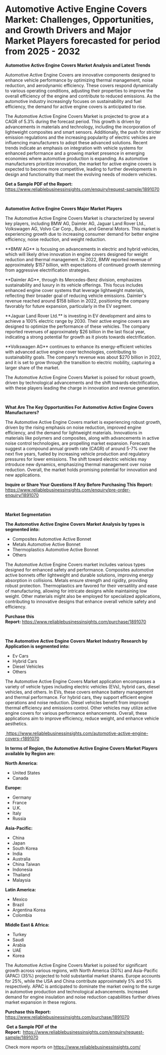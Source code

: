 <p><h1>Automotive Active Engine Covers Market: Challenges, Opportunities, and Growth Drivers and Major Market Players forecasted for period from 2025 - 2032</h1></p><p><strong>Automotive Active Engine Covers Market Analysis and Latest Trends</strong></p>
<p><p>Automotive Active Engine Covers are innovative components designed to enhance vehicle performance by optimizing thermal management, noise reduction, and aerodynamic efficiency. These covers respond dynamically to various operating conditions, adjusting their properties to improve the overall efficiency of the engine and contribute to reduced emissions. As the automotive industry increasingly focuses on sustainability and fuel efficiency, the demand for active engine covers is anticipated to rise.</p><p>The Automotive Active Engine Covers Market is projected to grow at a CAGR of 5.3% during the forecast period. This growth is driven by advancements in materials and technology, including the incorporation of lightweight composites and smart sensors. Additionally, the push for stricter emission regulations and the increasing popularity of electric vehicles are influencing manufacturers to adopt these advanced solutions. Recent trends indicate an emphasis on integration with vehicle systems for enhanced performance and a growing market presence in emerging economies where automotive production is expanding. As automotive manufacturers prioritize innovation, the market for active engine covers is expected to become more competitive, leading to further developments in design and functionality that meet the evolving needs of modern vehicles.</p></p>
<p><strong>Get a Sample PDF of the Report:&nbsp;</strong> <a href="https://www.reliablebusinessinsights.com/enquiry/request-sample/1891070?utm_campaign=3050&utm_medium=2&utm_source=Github&utm_content=ia&utm_term=28032025&utm_id=automotive-active-engine-covers">https://www.reliablebusinessinsights.com/enquiry/request-sample/1891070</a></p>
<p>&nbsp;</p>
<p><strong>Automotive Active Engine Covers Major Market Players</strong></p>
<p><p>The Automotive Active Engine Covers Market is characterized by several key players, including BMW AG, Daimler AG, Jaguar Land Rover Ltd., Volkswagen AG, Volvo Car Corp., Buick, and General Motors. This market is experiencing growth due to increasing consumer demand for better engine efficiency, noise reduction, and weight reduction.</p><p>**BMW AG** is focusing on advancements in electric and hybrid vehicles, which will likely drive innovation in engine covers designed for weight reduction and thermal management. In 2022, BMW reported revenue of approximately $157 billion, with expectations of continued growth stemming from aggressive electrification strategies.</p><p>**Daimler AG**, through its Mercedes-Benz division, emphasizes sustainability and luxury in its vehicle offerings. This focus includes enhanced engine cover systems that leverage lightweight materials, reflecting their broader goal of reducing vehicle emissions. Daimler's revenue reached around $158 billion in 2022, positioning the company favorably for future expansion, particularly in the EV segment.</p><p>**Jaguar Land Rover Ltd.** is investing in EV development and aims to achieve a 100% electric range by 2030. Their active engine covers are designed to optimize the performance of these vehicles. The company reported revenues of approximately $26 billion in the last fiscal year, indicating a strong potential for growth as it pivots towards electrification.</p><p>**Volkswagen AG** continues to enhance its energy-efficient vehicles with advanced active engine cover technologies, contributing to sustainability goals. The company’s revenue was about $270 billion in 2022, and it is set to grow through the transition to electric mobility, capturing a larger share of the market.</p><p>The Automotive Active Engine Covers Market is poised for robust growth, driven by technological advancements and the shift towards electrification, with these players leading the charge in innovation and revenue generation.</p></p>
<p>&nbsp;</p>
<p><strong>What Are The Key Opportunities For Automotive Active Engine Covers Manufacturers?</strong></p>
<p><p>The Automotive Active Engine Covers market is experiencing robust growth, driven by the rising emphasis on noise reduction, improved engine efficiency, and the demand for lightweight materials. Innovations in materials like polymers and composites, along with advancements in active noise control technologies, are propelling market expansion. Forecasts suggest a compound annual growth rate (CAGR) of around 5-7% over the next five years, fueled by increasing vehicle production and regulatory pressures for lower emissions. The shift toward electric vehicles may introduce new dynamics, emphasizing thermal management over noise reduction. Overall, the market holds promising potential for innovation and new applications.</p></p>
<p><strong>Inquire or Share Your Questions If Any Before Purchasing This Report:</strong> <a href="https://www.reliablebusinessinsights.com/enquiry/pre-order-enquiry/1891070?utm_campaign=3050&utm_medium=2&utm_source=Github&utm_content=ia&utm_term=28032025&utm_id=automotive-active-engine-covers">https://www.reliablebusinessinsights.com/enquiry/pre-order-enquiry/1891070</a></p>
<p>&nbsp;</p>
<p><strong>Market Segmentation</strong></p>
<p><strong>The Automotive Active Engine Covers Market Analysis by types is segmented into:</strong></p>
<p><ul><li>Composites Automotive Active Bonnet</li><li>Metals Automotive Active Bonnet</li><li>Thermoplastics Automotive Active Bonnet</li><li>Others</li></ul></p>
<p><p>The Automotive Active Engine Covers market includes various types designed for enhanced safety and performance. Composites automotive active bonnets offer lightweight and durable solutions, improving energy absorption in collisions. Metals ensure strength and rigidity, providing robust protection. Thermoplastics are favored for their versatility and ease of manufacturing, allowing for intricate designs while maintaining low weight. Other materials might also be employed for specialized applications, contributing to innovative designs that enhance overall vehicle safety and efficiency.</p></p>
<p><strong>Purchase this Report:&nbsp;</strong><a href="https://www.reliablebusinessinsights.com/purchase/1891070?utm_campaign=3050&utm_medium=2&utm_source=Github&utm_content=ia&utm_term=28032025&utm_id=automotive-active-engine-covers">https://www.reliablebusinessinsights.com/purchase/1891070</a></p>
<p>&nbsp;</p>
<p><strong>The Automotive Active Engine Covers Market Industry Research by Application is segmented into:</strong></p>
<p><ul><li>Ev Cars</li><li>Hybrid Cars</li><li>Diesel Vehicles</li><li>Others</li></ul></p>
<p><p>The Automotive Active Engine Covers Market application encompasses a variety of vehicle types including electric vehicles (EVs), hybrid cars, diesel vehicles, and others. In EVs, these covers enhance battery management and thermal performance. For hybrid cars, they support efficient engine operations and noise reduction. Diesel vehicles benefit from improved thermal efficiency and emissions control. Other vehicles may utilize active engine covers for various performance enhancements. Overall, these applications aim to improve efficiency, reduce weight, and enhance vehicle aesthetics.</p></p>
<p><a href="https://www.reliablebusinessinsights.com/automotive-active-engine-covers-r1891070?utm_campaign=3050&utm_medium=2&utm_source=Github&utm_content=ia&utm_term=28032025&utm_id=automotive-active-engine-covers">&nbsp;https://www.reliablebusinessinsights.com/automotive-active-engine-covers-r1891070</a></p>
<p><strong>In terms of Region, the Automotive Active Engine Covers Market Players available by Region are:</strong></p>
<p>
    <p> <strong> North America: </strong>
        <ul>
            <li>United States</li>
            <li>Canada</li>
        </ul>
        </p> 
    <p> <strong> Europe: </strong>
        <ul>
            <li>Germany</li>
            <li>France</li>
            <li>U.K.</li>
            <li>Italy</li>
            <li>Russia</li>
        </ul>
        </p> 
    <p> <strong> Asia-Pacific: </strong>
        <ul>
            <li>China</li>
            <li>Japan</li>
            <li>South Korea</li>
            <li>India</li>
            <li>Australia</li>
            <li>China Taiwan</li>
            <li>Indonesia</li>
            <li>Thailand</li>
            <li>Malaysia</li>
        </ul>
        </p> 
    <p> <strong> Latin America: </strong>
        <ul>
            <li>Mexico</li>
            <li>Brazil</li>
            <li>Argentina Korea</li>
            <li>Colombia</li>
        </ul>
        </p> 
    <p> <strong> Middle East & Africa: </strong>
        <ul>
            <li>Turkey</li>
            <li>Saudi</li>
            <li>Arabia</li>
            <li>UAE</li>
            <li>Korea</li>
        </ul>
    </p>
    </p>
<p><p>The Automotive Active Engine Covers Market is poised for significant growth across various regions, with North America (30%) and Asia-Pacific (APAC) (35%) projected to hold substantial market shares. Europe accounts for 25%, while the USA and China contribute approximately 5% and 5% respectively. APAC is anticipated to dominate the market owing to the surge in automotive production and technological advancements. Increased demand for engine insulation and noise reduction capabilities further drives market expansion in these regions.</p></p>
<p><strong>Purchase this Report: </strong><a href="https://www.reliablebusinessinsights.com/purchase/1891070?utm_campaign=3050&utm_medium=2&utm_source=Github&utm_content=ia&utm_term=28032025&utm_id=automotive-active-engine-covers">https://www.reliablebusinessinsights.com/purchase/1891070</a></p>
<p>&nbsp;<strong>Get a Sample PDF of the Report:&nbsp;&nbsp;</strong><a href="https://www.reliablebusinessinsights.com/enquiry/request-sample/1891070?utm_campaign=3050&utm_medium=2&utm_source=Github&utm_content=ia&utm_term=28032025&utm_id=automotive-active-engine-covers">https://www.reliablebusinessinsights.com/enquiry/request-sample/1891070</a></p>
<p><strong></strong></p>
<p>Check more reports on <a href="https://www.reliablebusinessinsights.com/?utm_campaign=3050&utm_medium=2&utm_source=Github&utm_content=ia&utm_term=28032025&utm_id=automotive-active-engine-covers">https://www.reliablebusinessinsights.com/</a></p>